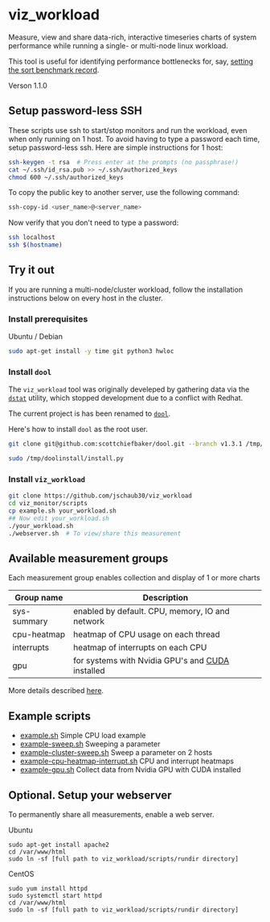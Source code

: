 # viz_workload
Measure, view and share data-rich, interactive timeseries charts of
system performance while running a single- or multi-node linux workload.

This tool is useful for identifying performance bottlenecks for, say,
[setting the sort benchmark record](https://sortbenchmark.org/).

Verson 1.1.0

## Setup password-less SSH
These scripts use ssh to start/stop monitors and run the workload, even when
only running on 1 host.  To avoid having to type a password each time, setup
password-less ssh.  Here are simple instructions for 1 host:
```sh
ssh-keygen -t rsa  # Press enter at the prompts (no passphrase!)
cat ~/.ssh/id_rsa.pub >> ~/.ssh/authorized_keys
chmod 600 ~/.ssh/authorized_keys
```
To copy the public key to another server, use the following command:
```sh
ssh-copy-id <user_name>@<server_name>
```
Now verify that you don't need to type a password:
```sh
ssh localhost
ssh $(hostname)
```

## Try it out
If you are running a multi-node/cluster workload, follow the installation instructions below on
every host in the cluster.

### Install prerequisites
Ubuntu / Debian
```sh
sudo apt-get install -y time git python3 hwloc
```

### Install `dool`
The `viz_workload` tool was originally develeped by gathering data via the
[`dstat`](https://github.com/dstat-real/dstat) utility, which stopped development due to a
conflict with Redhat.

The current project is has been renamed to [`dool`](https://github.com/scottchiefbaker/dool).

Here's how to install `dool` as the root user.
```sh
git clone git@github.com:scottchiefbaker/dool.git --branch v1.3.1 /tmp/doolinstall

sudo /tmp/doolinstall/install.py
```

### Install `viz_workload`
```sh
git clone https://github.com/jschaub30/viz_workload
cd viz_monitor/scripts
cp example.sh your_workload.sh
## Now edit your_workload.sh
./your_workload.sh
./webserver.sh  # To view/share this measurement
```
## Available measurement groups

Each measurement group enables collection and display of 1 or more charts

| Group name   | Description                                              |
| ------------ | ---------------------------------------------------------|
| sys-summary  | enabled by default. CPU, memory, IO and network          |
| cpu-heatmap  | heatmap of CPU usage on each thread                      |
| interrupts   | heatmap of interrupts on each CPU                        |
| gpu          | for systems with Nvidia GPU's and [CUDA][cuda] installed |


More details described [here][available].

[cuda]: https://developer.nvidia.com/cuda-downloads
[available]: https://github.com/jschaub30/viz_workload/blob/master/scripts/available-measurements.md

## Example scripts
- [example.sh][example] Simple CPU load example
- [example-sweep.sh][example-sweep] Sweeping a parameter
- [example-cluster-sweep.sh][example-cluster-sweep] Sweep a parameter on 2 hosts
- [example-cpu-heatmap-interrupt.sh][example-cpu-heatmap-interrupt] CPU and interrupt heatmaps
- [example-gpu.sh][example-gpu] Collect data from Nvidia GPU with CUDA installed

[example]: https://github.com/jschaub30/viz_workload/blob/master/scripts/example.sh
[example-sweep]: https://github.com/jschaub30/viz_workload/blob/master/scripts/example-sweep.sh
[example-cpu-heatmap-interrupt]: https://github.com/jschaub30/viz_workload/blob/master/scripts/example-cpu-heatmap-interrupt.sh
[example-cluster-sweep]: https://github.com/jschaub30/viz_workload/blob/master/scripts/example-cluster-sweep.sh
[example-gpu]: https://github.com/jschaub30/viz_workload/blob/master/scripts/example-gpu.sh
[example-pcie]: https://github.com/jschaub30/viz_workload/blob/master/scripts/example-pcie.sh

## Optional.  Setup your webserver
To permanently share all measurements, enable a web server.

Ubuntu
```
sudo apt-get install apache2
cd /var/www/html
sudo ln -sf [full path to viz_workload/scripts/rundir directory]
```
CentOS
```
sudo yum install httpd
sudo systemctl start httpd
cd /var/www/html
sudo ln -sf [full path to viz_workload/scripts/rundir directory]
```
